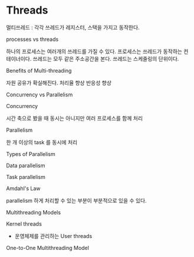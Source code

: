 # Threads

멀티쓰레드 : 각각 쓰레드가 레지스터, 스택을 가지고 동작한다.

processes vs threads

하나의 프로세스는 여러개의 쓰레드를 가질 수 있다.
프로세스는 쓰레드가 동작하는 컨테이너이다.
쓰레드는 모두 같은 주소공간을 본다.
쓰레드는 스케줄링의 단위이다.

Benefits of Multi-threading

자원 공유가 확실해진다.
처리율 향상
반응성 향상

Concurrency vs Parallelism

Concurrency

시간 축으로 봤을 때 동시는 아니지만 여러 프로세스를 함께 처리

Parallelism

한 개 이상의 task 를 동시에 처리

Types of Parallelism

Data parallelism



Task parallelism

Amdahl's Law

parallelism 하게 처리할 수 있는 부분이 부분적으로 있을 수 있다.

Multithreading Models

Kernel threads
* 운영체제를 관리하는 
User threads

One-to-One Multithreading Model

